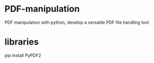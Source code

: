 # PDF-manipulation

PDF manipulation with python, develop a versatile PDF file handling tool

# libraries

pip install PyPDF2
